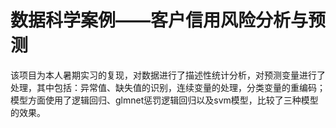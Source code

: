 # 数据科学案例——客户信用风险分析与预测
该项目为本人暑期实习的复现，对数据进行了描述性统计分析，对预测变量进行了处理，其中包括：异常值、缺失值的识别，连续变量的处理，分类变量的重编码；模型方面使用了逻辑回归、glmnet惩罚逻辑回归以及svm模型，比较了三种模型的效果。
